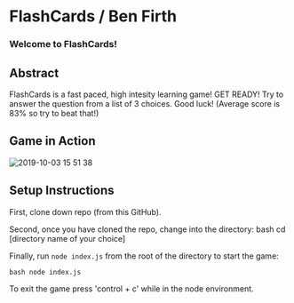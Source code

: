 # FlashCards / Ben Firth

### Welcome to FlashCards!

## Abstract

FlashCards is a fast paced, high intesity learning game! GET READY! Try to answer the question from a list of 3 choices.
Good luck! (Average score is 83% so try to beat that!)

## Game in Action

![2019-10-03 15 51 38](https://user-images.githubusercontent.com/32349614/66166940-ebf59800-e5f5-11e9-8b31-6d996ba4f293.gif)

## Setup Instructions

First, clone down repo (from this GitHub). 

Second, once you have cloned the repo, change into the directory:
bash
cd [directory name of your choice]

Finally, run `node index.js` from the root of the directory to start the game:

```bash node index.js```

To exit the game press 'control + c' while in the node environment.


